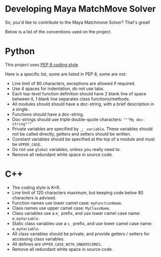 # Developing Maya MatchMove Solver

So, you'd like to contribute to the Maya Matchmove Solver? That's great! 

Below is a list of the conventions used on the project.

# Python

This project uses [PEP 8 coding style](https://www.python.org/dev/peps/pep-0008/).

Here is a specific list, some are listed in PEP 8, some are not: 
- Line limit of 80 characters, exceptions are allowed if required.
- Use 4 spaces for indentation, do not use tabs.
- Each top-level function definition should have 2 blank line of space between it, 1 blank line separates class functions/methods.
- All modules should should have a doc-string, with a brief description in a single.
- Functions should have a doc-string.
- Doc-strings should use triple double-quote characters: `"""My doc-string"""`
- Private variables are specified by `_`; `_variable`. These variables should not be called directly, getters and setters should be written.
- Constant variables should be specified at the top of a module and must be `UPPER_CASE`.
- Do not use `global` variables, unless you really need to.
- Remove all redundant white space in source code.

# C++

- The coding style is K+R.
- Line limit of 120 characters maximum, but keeping code below 80 characters is advised.
- Function names use lower camel case: `myFunctionName`.
- Class names use upper camel case: `MyClassName`.
- Class variables use a `m_` prefix, and use lower camel case name: `m_myVariable`.
- Static class variables use a `s_` prefix, and use lower camel case name: `m_myVariable`.
- All class variables should be private, and provide getters / setters for accessing class variables.
- All defines are `UPPER_CASE_WITH_UNDERSCORES`.
- Remove all redundant white space in source code.